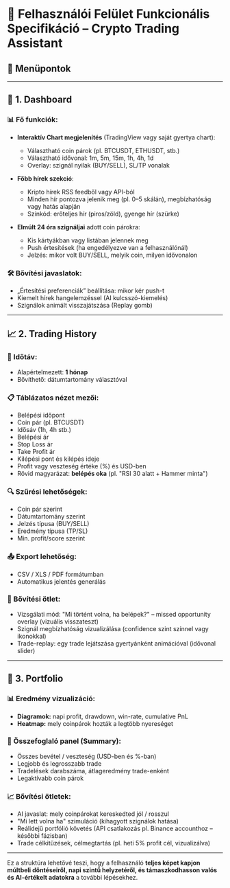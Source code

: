 # 📘 Felhasználói Felület Funkcionális Specifikáció – Crypto Trading Assistant

## 📁 Menüpontok

---

## 🧭 1. **Dashboard**

### 📊 Fő funkciók:
- **Interaktív Chart megjelenítés** (TradingView vagy saját gyertya chart):
  - Választható coin párok (pl. BTCUSDT, ETHUSDT, stb.)
  - Választható idővonal: 1m, 5m, 15m, 1h, 4h, 1d
  - Overlay: szignál nyilak (BUY/SELL), SL/TP vonalak

- **Főbb hírek szekció**:
  - Kripto hírek RSS feedből vagy API-ból
  - Minden hír pontozva jelenik meg (pl. 0–5 skálán), megbízhatóság vagy hatás alapján
  - Színkód: erőteljes hír (piros/zöld), gyenge hír (szürke)

- **Elmúlt 24 óra szignáljai** adott coin párokra:
  - Kis kártyákban vagy listában jelennek meg
  - Push értesítések (ha engedélyezve van a felhasználónál)
  - Jelzés: mikor volt BUY/SELL, melyik coin, milyen idővonalon

### 🛠 Bővítési javaslatok:
- „Értesítési preferenciák” beállítása: mikor kér push-t
- Kiemelt hírek hangelemzéssel (AI kulcsszó-kiemelés)
- Szignálok animált visszajátszása (Replay gomb)

---

## 📈 2. **Trading History**

### 📅 Időtáv:
- Alapértelmezett: **1 hónap**
- Bővíthető: dátumtartomány választóval

### 📋 Táblázatos nézet mezői:
- Belépési időpont
- Coin pár (pl. BTCUSDT)
- Idősáv (1h, 4h stb.)
- Belépési ár
- Stop Loss ár
- Take Profit ár
- Kilépési pont és kilépés ideje
- Profit vagy veszteség értéke (%) és USD-ben
- Rövid magyarázat: **belépés oka** (pl. "RSI 30 alatt + Hammer minta")

### 🔍 Szűrési lehetőségek:
- Coin pár szerint
- Dátumtartomány szerint
- Jelzés típusa (BUY/SELL)
- Eredmény típusa (TP/SL)
- Min. profit/score szerint

### 📤 Export lehetőség:
- CSV / XLS / PDF formátumban
- Automatikus jelentés generálás

### 📌 Bővítési ötlet:
- Vizsgálati mód: "Mi történt volna, ha belépek?" – missed opportunity overlay (vizuális visszateszt)
- Szignál megbízhatóság vizualizálása (confidence szint színnel vagy ikonokkal)
- Trade-replay: egy trade lejátszása gyertyánként animációval (idővonal slider)

---

## 💼 3. **Portfolio**

### 📊 Eredmény vizualizáció:
- **Diagramok:** napi profit, drawdown, win-rate, cumulative PnL
- **Heatmap:** mely coinpárok hozták a legtöbb nyereséget

### 🧾 Összefoglaló panel (Summary):
- Összes bevétel / veszteség (USD-ben és %-ban)
- Legjobb és legrosszabb trade
- Tradelések darabszáma, átlageredmény trade-enként
- Legaktívabb coin párok

### 📈 Bővítési ötletek:
- AI javaslat: mely coinpárokat kereskedted jól / rosszul
- "Mi lett volna ha" szimuláció (kihagyott szignálok hatása)
- Reálidejű portfólió követés (API csatlakozás pl. Binance accounthoz – későbbi fázisban)
- Trade célkitűzések, célmegtartás (pl. heti 5% profit cél, vizualizálva)

---

Ez a struktúra lehetővé teszi, hogy a felhasználó **teljes képet kapjon múltbeli döntéseiről, napi szintű helyzetéről, és támaszkodhasson valós és AI-értékelt adatokra** a további lépésekhez.
